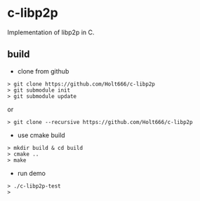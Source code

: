 # c-libp2p
Implementation of libp2p in C.

## build

* clone from github

```
> git clone https://github.com/Holt666/c-libp2p
> git submodule init
> git submodule update
```
or

```
> git clone --recursive https://github.com/Holt666/c-libp2p
```

* use cmake build

```
> mkdir build & cd build
> cmake ..
> make
```

* run demo

```
> ./c-libp2p-test
> 
```